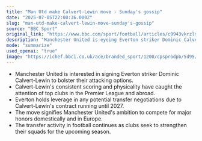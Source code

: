 ```yaml
---
title: "Man Utd make Calvert-Lewin move - Sunday's gossip"
date: "2025-07-05T22:00:36.000Z"
slug: "man-utd-make-calvert-lewin-move-sunday's-gossip"
source: "BBC Sport"
original_link: "https://www.bbc.com/sport/football/articles/c9943vkrzlmo"
description: "Manchester United is eyeing Everton striker Dominic Calvert-Lewin as a potential addition to their attacking lineup. Calvert-Lewin's impressive goal-scoring record and physical presence have garnered interest from top clubs in the Premier League and beyond. Everton holds a strong position in negotiations thanks to Calvert-Lewin's long-term contract, which runs until 2027. This move reflects Manchester United's determination to challenge for titles both in England and Europe as clubs across football look to bolster their squads for the upcoming season."
mode: "summarize"
used_openai: "true"
image: "https://ichef.bbci.co.uk/ace/branded_sport/1200/cpsprodpb/5d95/live/2a64a170-59eb-11f0-960d-e9f1088a89fe.png"
---
```


- Manchester United is interested in signing Everton striker Dominic Calvert-Lewin to bolster their attacking options.
- Calvert-Lewin's consistent scoring and physicality have caught the attention of top clubs in the Premier League and abroad.
- Everton holds leverage in any potential transfer negotiations due to Calvert-Lewin's contract running until 2027.
- The move signifies Manchester United's ambition to compete for major honors domestically and in Europe.
- The transfer activity in football continues as clubs seek to strengthen their squads for the upcoming season.